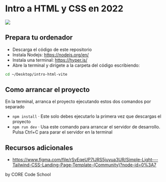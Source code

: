# Intro a HTML y CSS en 2022

![](https://api-cabled.app.faable.com/screenshot?url=https://core-brand-cards.app.faable.com/?title=Intro%20to%20Web%20Basics)

## Prepara tu ordenador

- Descarga el código de este repositorio
- Instala Nodejs: https://nodejs.org/en/
- Instala una terminal: https://hyper.is/
- Abre la terminal y dirígete a la carpeta del código escribiendo:

```bash
cd ~/Desktop/intro-html-vite
```

## Como arrancar el proyecto

En la terminal, arranca el proyecto ejecutando estos dos comandos por separado

- `npm install` · Este solo debes ejecutarlo la primera vez que descargas el proyecto
- `npm run dev` · Usa este comando para arrancar el servidor de desarrollo. Pulsa Ctrl+C para parar el servidor en la terminal

## Recursos adicionales

- https://www.figma.com/file/rSvEqeUP7IJRS5juyua3UR/Simple-Light---Tailwind-CSS-Landing-Page-Template-(Community)?node-id=0%3A7

by CORE Code School
